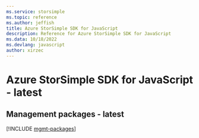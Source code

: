 ```yaml
---
ms.service: storsimple
ms.topic: reference
ms.author: jeffish
title: Azure StorSimple SDK for JavaScript
description: Reference for Azure StorSimple SDK for JavaScript
ms.data: 10/18/2022
ms.devlang: javascript
author: xirzec
---
```

# Azure StorSimple SDK for JavaScript - latest

## Management packages - latest
[!INCLUDE [mgmt-packages](storsimple-mgmt-index.md)]